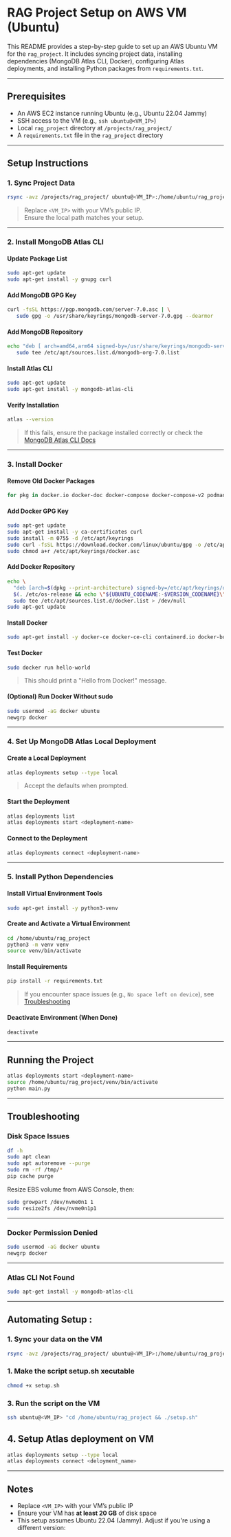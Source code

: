 # RAG Project Setup on AWS VM (Ubuntu)

This README provides a step-by-step guide to set up an AWS Ubuntu VM for the `rag_project`. It includes syncing project data, installing dependencies (MongoDB Atlas CLI, Docker), configuring Atlas deployments, and installing Python packages from `requirements.txt`.

---

## Prerequisites

- An AWS EC2 instance running Ubuntu (e.g., Ubuntu 22.04 Jammy)
- SSH access to the VM (e.g., `ssh ubuntu@<VM_IP>`)
- Local `rag_project` directory at `/projects/rag_project/`
- A `requirements.txt` file in the `rag_project` directory

---

## Setup Instructions

### 1. Sync Project Data

```bash
rsync -avz /projects/rag_project/ ubuntu@<VM_IP>:/home/ubuntu/rag_project
```

> Replace `<VM_IP>` with your VM’s public IP.  
> Ensure the local path matches your setup.

---

### 2. Install MongoDB Atlas CLI

#### Update Package List

```bash
sudo apt-get update
sudo apt-get install -y gnupg curl
```

#### Add MongoDB GPG Key

```bash
curl -fsSL https://pgp.mongodb.com/server-7.0.asc | \
   sudo gpg -o /usr/share/keyrings/mongodb-server-7.0.gpg --dearmor
```

#### Add MongoDB Repository

```bash
echo "deb [ arch=amd64,arm64 signed-by=/usr/share/keyrings/mongodb-server-7.0.gpg ] https://repo.mongodb.org/apt/ubuntu jammy/mongodb-org/7.0 multiverse" | \
   sudo tee /etc/apt/sources.list.d/mongodb-org-7.0.list
```

#### Install Atlas CLI

```bash
sudo apt-get update
sudo apt-get install -y mongodb-atlas-cli
```

#### Verify Installation

```bash
atlas --version
```

> If this fails, ensure the package installed correctly or check the [MongoDB Atlas CLI Docs](https://www.mongodb.com/docs/atlas/cli/current/install-atlas-cli/)

---

### 3. Install Docker

#### Remove Old Docker Packages

```bash
for pkg in docker.io docker-doc docker-compose docker-compose-v2 podman-docker containerd runc; do sudo apt-get remove -y $pkg; done
```

#### Add Docker GPG Key

```bash
sudo apt-get update
sudo apt-get install -y ca-certificates curl
sudo install -m 0755 -d /etc/apt/keyrings
sudo curl -fsSL https://download.docker.com/linux/ubuntu/gpg -o /etc/apt/keyrings/docker.asc
sudo chmod a+r /etc/apt/keyrings/docker.asc
```

#### Add Docker Repository

```bash
echo \
  "deb [arch=$(dpkg --print-architecture) signed-by=/etc/apt/keyrings/docker.asc] https://download.docker.com/linux/ubuntu \
  $(. /etc/os-release && echo \"${UBUNTU_CODENAME:-$VERSION_CODENAME}\") stable" | \
  sudo tee /etc/apt/sources.list.d/docker.list > /dev/null
sudo apt-get update
```

#### Install Docker

```bash
sudo apt-get install -y docker-ce docker-ce-cli containerd.io docker-buildx-plugin docker-compose-plugin
```

#### Test Docker

```bash
sudo docker run hello-world
```

> This should print a "Hello from Docker!" message.

#### (Optional) Run Docker Without sudo

```bash
sudo usermod -aG docker ubuntu
newgrp docker
```

---

### 4. Set Up MongoDB Atlas Local Deployment

#### Create a Local Deployment

```bash
atlas deployments setup --type local
```

> Accept the defaults when prompted.

#### Start the Deployment

```bash
atlas deployments list
atlas deployments start <deployment-name>
```

#### Connect to the Deployment

```bash
atlas deployments connect <deployment-name>
```

---

### 5. Install Python Dependencies

#### Install Virtual Environment Tools

```bash
sudo apt-get install -y python3-venv
```

#### Create and Activate a Virtual Environment

```bash
cd /home/ubuntu/rag_project
python3 -m venv venv
source venv/bin/activate
```

#### Install Requirements

```bash
pip install -r requirements.txt
```

> If you encounter space issues (e.g., `No space left on device`), see [Troubleshooting](#troubleshooting)

#### Deactivate Environment (When Done)

```bash
deactivate
```

---

## Running the Project

```bash
atlas deployments start <deployment-name>
source /home/ubuntu/rag_project/venv/bin/activate
python main.py
```

---

## Troubleshooting

### Disk Space Issues

```bash
df -h
sudo apt clean
sudo apt autoremove --purge
sudo rm -rf /tmp/*
pip cache purge
```

Resize EBS volume from AWS Console, then:

```bash
sudo growpart /dev/nvme0n1 1
sudo resize2fs /dev/nvme0n1p1
```

---

### Docker Permission Denied

```bash
sudo usermod -aG docker ubuntu
newgrp docker
```

---

### Atlas CLI Not Found

```bash
sudo apt-get install -y mongodb-atlas-cli
```

---

## Automating Setup : 

### 1. Sync your data on the VM 
```bash
rsync -avz /projects/rag_project/ ubuntu@<VM_IP>:/home/ubuntu/rag_project
```
### 1. Make the script setup.sh xecutable

```bash
chmod +x setup.sh
```

### 3. Run the script on the VM

```bash
ssh ubuntu@<VM_IP> "cd /home/ubuntu/rag_project && ./setup.sh"
```
## 4. Setup Atlas deployment on VM

```bash
atlas deployments setup --type local
atlas deployments connect <deloyment_name>
```
---

## Notes

- Replace `<VM_IP>` with your VM’s public IP
- Ensure your VM has **at least 20 GB** of disk space
- This setup assumes Ubuntu 22.04 (Jammy). Adjust if you're using a different version: